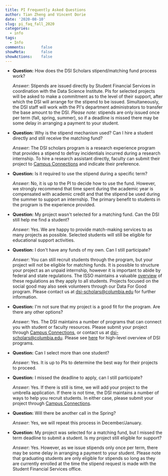 ```yaml
---
title: PI Frequently Asked Questions
author: Tian Zheng and Vincent Dorie
date: '2020-08-10'
slug: pi_faq_fall_2020
categories:
  - info
tags:
  - Info
comments:       false
showMeta:       false
showActions:    false
---
```


+ **Question:** How does the DSI Scholars stipend/matching fund process work?

    *Answer*: Stipends are issued directly by Student Financial Services in coordination with the Data Science Institute. PIs for selected projects will be asked to make a commitment as to the level of their support, after which the DSI will arrange for the stipend to be issued. Simultaneously, the DSI staff will work with the PI's department administrators to transfer the base amount to the DSI. _Please note_: stipends are only issued once per term (fall, spring, summer), so if a deadline is missed there may be some delay in arranging a payment to your student.

+ **Question:** Why is the stipend mechanism used? Can I hire a student directly and still receive the matching fund?

    *Answer*: The DSI scholars program is a research experience program that provides a stipend to defray incidentials incurred during a research internship. To hire a research assistant directly, faculty can submit their project to [Campus Connections](https://www.datascience.columbia.edu/connections) and indicate their preference.

+ **Question:** Is it required to use the stipend during a specific term?

    *Answer*: No, it is up to the PI to decide how to use the fund. However, we strongly recommend that time spent during the academic year is compensated with academic credit and that the stipend be used during the summer to support an internship. The primary benefit to students in the program is the experience provided.

+ **Question:** My project wasn't selected for a matching fund. Can the DSI still help me find a student?

    *Answer*: Yes. We are happy to provide match-making services to as many projects as possible. Selected students will still be eligible for educational support activities.

+ **Question:** I don't have any funds of my own. Can I still participate?

    *Answer*: You can still recruit students through the program, but your project will not be eligible for matching funds. It is possible to structure your project as an unpaid internship, however it is important to abide by federal and state regulations. The ISSO maintains a valuable [overview](https://isso.columbia.edu/content/unpaid-internships-and-volunteering) of these regulations as they apply to all students. Projects focused on the social good may also seek volunteers through our Data For Good program. Please contact us at [dsi-scholars@columbia.edu](mailto:dsi-scholars@columbia.edu) for further information.

+ **Question:** I'm not sure that my project is a good fit for the program. Are there any other options?

    *Answer*: Yes. The DSI maintains a number of programs that can connect you with student or faculty resources. Please submit your project through [Campus Connections](https://www.datascience.columbia.edu/connections), or contact us at [dsi-scholars@columbia.edu](mailto:dsi-scholars@columbia.edu). Please see [here](/page/dsi_programs) for high-level overview of DSI programs.

+ **Question:** Can I select more than one student?

    *Answer*: Yes. It is up to PIs to determine the best way for their projects to proceed.

+ **Question:** I missed the deadline to apply, can I still participate?

    *Answer*: Yes. If there is still is time, we will add your project to the umbrella application. If there is not time, the DSI maintains a number of ways to help you recruit students. In either case, please submit your project through [Campus Connections](https://datascience.columbia.edu/outreach/campus-connections/).

+ **Question:** Will there be another call in the Spring?

    *Answer*: Yes, we will repeat this process in December/January.

+ **Question:** My project was selected for a matching fund, but I missed the term deadline to submit a student. Is my project still eligible for support?

    *Answer*: Yes. However, as we issue stipends only once per term, there may be some delay in arranging a payment to your student. Please note that graduating students are only eligible for stipends so long as they are currently enrolled at the time the stipend request is made with the Student Financial Services office.

